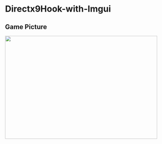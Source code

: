 # Directx9Hook-with-Imgui

<h2>Game Picture</h1>
<img src = "ImagemDst.png.png" width="500" height="340">

